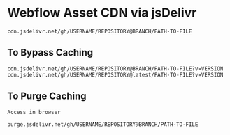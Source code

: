 # Webflow Asset CDN via jsDelivr

``` shell
cdn.jsdelivr.net/gh/USERNAME/REPOSITORY@BRANCH/PATH-TO-FILE
```

## To Bypass Caching

``` shell
cdn.jsdelivr.net/gh/USERNAME/REPOSITORY@BRANCH/PATH-TO-FILE?v=VERSION
cdn.jsdelivr.net/gh/USERNAME/REPOSITORY@latest/PATH-TO-FILE?v=VERSION
```

## To Purge Caching

```shell
Access in browser

purge.jsdelivr.net/gh/USERNAME/REPOSITORY@BRANCH/PATH-TO-FILE
```
